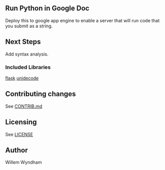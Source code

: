 ## Run Python in Google Doc
Deploy this to google app engine to enable a server that will run code that you submit as a string.

## Next Steps
Add syntax analysis.

### Included Libraries
[flask](http://flask.pocoo.org/)
[unidecode](https://pypi.python.org/pypi/Unidecode)


## Contributing changes
See [CONTRIB.md](CONTRIB.md)

## Licensing
See [LICENSE](LICENSE)

## Author
Willem Wyndham
